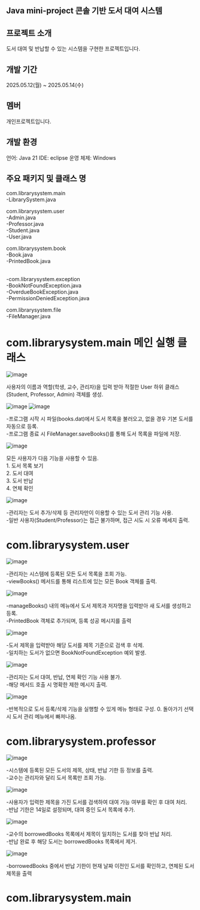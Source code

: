 ## Java mini-project 콘솔 기반 도서 대여 시스템

## 프로젝트 소개
도서 대여 및 반납할 수 있는 시스템을 구현한 프로젝트입니다.

## 개발 기간
2025.05.12(월) ~ 2025.05.14(수)

## 멤버
개인프로젝트입니다.

## 개발 환경
언어: Java 21
IDE: eclipse
운영 체제: Windows

## 주요 패키지 및 클래스 명
com.librarysystem.main
<br>-LibrarySystem.java

com.librarysystem.user
<br>-Admin.java
<br>-Professor.java
<br>-Student.java
<br>-User.java

com.librarysystem.book
<br>-Book.java
<br>-PrintedBook.java

<br>-com.librarysystem.exception
<br>-BookNotFoundException.java
<br>-OverdueBookException.java
<br>-PermissionDeniedException.java

com.librarysystem.file
<br>-FileManager.java

# com.librarysystem.main 메인 실행 클래스
![image](https://github.com/user-attachments/assets/2680c2c5-1a21-4e3d-85c7-54a097254ef2)

사용자의 이름과 역할(학생, 교수, 관리자)을 입력 받아 적절한 User 하위 클래스(Student, Professor, Admin) 객체를 생성.

![image](https://github.com/user-attachments/assets/ded1d9f3-a773-43e5-ac16-731b52f3a3e2)
![image](https://github.com/user-attachments/assets/6005ffd2-c238-4585-9269-52378e76ba61)

-프로그램 시작 시 파일(books.dat)에서 도서 목록을 불러오고, 없을 경우 기본 도서를 자동으로 등록.
<br>-프로그램 종료 시 FileManager.saveBooks()를 통해 도서 목록을 파일에 저장.

![image](https://github.com/user-attachments/assets/06d361d3-52a4-4c1f-8b23-5010866e330a)

모든 사용자가 다음 기능을 사용할 수 있음.
<br>1. 도서 목록 보기
<br>2. 도서 대여
<br>3. 도서 반납
<br>4. 연체 확인

![image](https://github.com/user-attachments/assets/e55a6b81-b6b7-4923-b241-ac14e05797f1)

-관리자는 도서 추가/삭제 등 관리자만이 이용할 수 있는 도서 관리 기능 사용.
<br>-일반 사용자(Student/Professor)는 접근 불가하며, 접근 시도 시 오류 메세지 출력.

# com.librarysystem.user 
![image](https://github.com/user-attachments/assets/53346bb3-8054-409b-ad91-9f913decf2f4)

-관리자는 시스템에 등록된 모든 도서 목록을 조회 가능.
<br>-viewBooks() 메서드를 통해 리스트에 있는 모든 Book 객체를 출력.

![image](https://github.com/user-attachments/assets/8aac2bdc-ce78-423c-a7fe-d3dbf0321472)

-manageBooks() 내의 메뉴에서 도서 제목과 저자명을 입력받아 새 도서를 생성하고 등록.
<br>-PrintedBook 객체로 추가되며, 등록 성공 메시지를 출력

![image](https://github.com/user-attachments/assets/33b32fc4-f0af-4ce1-af71-ed2391c5f9e3)

-도서 제목을 입력받아 해당 도서를 제목 기준으로 검색 후 삭제.
<br>-일치하는 도서가 없으면 BookNotFoundException 예외 발생.

![image](https://github.com/user-attachments/assets/ec16d530-373d-4aa2-8641-4f10e8c5cd31)

-관리자는 도서 대여, 반납, 연체 확인 기능 사용 불가.
<br>-해당 메서드 호출 시 명확한 제한 메시지 출력.

![image](https://github.com/user-attachments/assets/e6b0d191-1b0d-4b01-9d18-168cbd210642)

-반복적으로 도서 등록/삭제 기능을 실행할 수 있게 메뉴 형태로 구성.
0. 돌아가기 선택 시 도서 관리 메뉴에서 빠져나옴.

# com.librarysystem.professor
![image](https://github.com/user-attachments/assets/72993dbb-01d7-44eb-b9de-c327941b1c1a)

-시스템에 등록된 모든 도서의 제목, 상태, 반납 기한 등 정보를 출력.
<br>-교수는 관리자와 달리 도서 목록만 조회 가능.

![image](https://github.com/user-attachments/assets/5bf3bb98-a8cd-4820-bb64-d8e96c2c7f07)

-사용자가 입력한 제목을 가진 도서를 검색하여 대여 가능 여부를 확인 후 대여 처리.
<br>-반납 기한은 14일로 설정되며, 대여 중인 도서 목록에 추가.

![image](https://github.com/user-attachments/assets/6933ea25-9380-4e6a-a007-ee4e90567ecb)

-교수의 borrowedBooks 목록에서 제목이 일치하는 도서를 찾아 반납 처리.
<br>-반납 완료 후 해당 도서는 borrowedBooks 목록에서 제거.

![image](https://github.com/user-attachments/assets/80a847aa-d495-4a20-a36a-3336e98db778)

-borrowedBooks 중에서 반납 기한이 현재 날짜 이전인 도서를 확인하고, 연체된 도서 제목을 출력

# com.librarysystem.main
